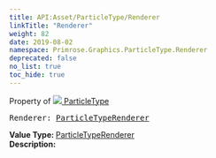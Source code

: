 ```yaml
---
title: API:Asset/ParticleType/Renderer
linkTitle: "Renderer"
weight: 82
date: 2019-08-02
namespace: Primrose.Graphics.ParticleType.Renderer
deprecated: false
no_list: true
toc_hide: true
---
```

Property of <a href="/docs/api-reference/Class/ParticleType"><img src="/icons/silk/default.png"/>&nbsp;ParticleType</a>
<pre class="method-declaration">
Renderer: <a class="type" href="/docs/api-reference/Misc/ParticleTypeRenderer">ParticleTypeRenderer</a></pre>
<b>Value Type: </b>
<a class="type" href="/docs/api-reference/Misc/ParticleTypeRenderer">ParticleTypeRenderer</a>
<br/>
<b>Description: </b>